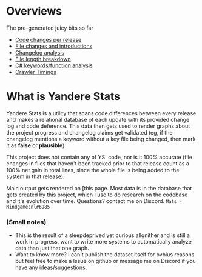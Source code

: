 # Overviews
The pre-generated juicy bits so far
 - [Code changes per release](docs/index.html)
 - [File changes and introductions](docs/file_change_graph.md)
 - [Changelog analysis](docs/changelog_keyword_occurrences.md)
 - [File length breakdown](docs/file_length_breakdown.md)
 - [C# keywords/function analysis](docs/code_keyword_occurrences.md)
 - [Crawler Timings](docs/time_breakdown.md)
 

# What is Yandere Stats
Yandere Stats is a utility that scans code differences between every release and makes a relational database of each update with its provided change log and code deference. This data then gets used to render graphs about the project progress and changelog claims get validated (eg, if the changelog mentions a keyword without a key file being changed, then mark it as **false** or **plausible**)

This project does not contain any of YS' code, nor is it 100% accurate (file changes in files that haven't been tracked prior to that release count as a 100% net gain in total lines, since the whole file is being added to the system in that release).

Main output gets rendered on [this page. Most data is in the database that gets created by this project, which I use to do research on the codebase and it's evolution over time. Questions? contact me on Discord. `Mats - Mindgamesnl#6985`
 
### (Small notes)
 - This is the result of a sleepdeprived yet curious allgnither and is still a work in progress, want to write more systems to automatically analyze data than just that one graph.
 - Want to know more? I can't publish the dataset itself for ovbius reasons but feel free to make a Issue on github or message me on Discord if you have any ideas/suggestions.
